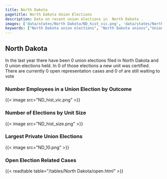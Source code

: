 ```yaml
---
title: North Dakota
pagetitle: North Dakota Union Elections
description: Data on recent union elections in  North Dakota .
images: ['data/states/North Dakota/ND_hist_vic.png', 'data/states/North Dakota/ND_hist_size.png', 'data/states/North Dakota/ND_10.png']
keywords: ["North Dakota union elections", "North Dakota unions","Union elections"]
---
```

##  North Dakota

In the last year there have been 0 union elections filed in North Dakota and 0 union elections held. In 0 of those elections a new unit was certified. There are currently 0 open representation cases and 0 of are still waiting to vote

### Number Employees in a Union Election by Outcome
{{< image src="ND_hist_vic.png" >}}

### Number of Elections by Unit Size
{{< image src="ND_hist_size.png" >}}

### Largest Private Union Elections
{{< image src="ND_10.png" >}}

### Open Election Related Cases
{{< readtable table="/tables/North Dakota/open.html" >}}

